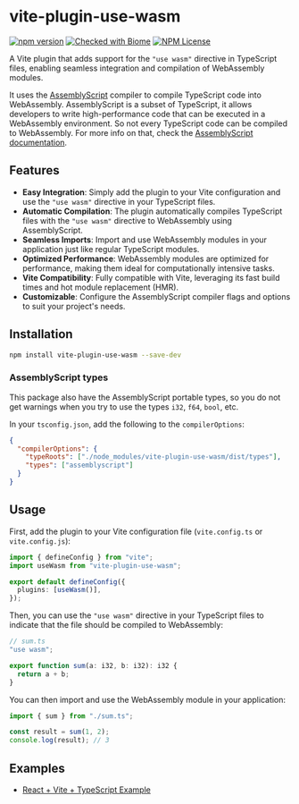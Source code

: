 # vite-plugin-use-wasm

[![npm version](https://img.shields.io/npm/v/vite-plugin-use-wasm?style=flat&logo=npm&labelColor=CB3837)](https://www.npmjs.com/package/vite-plugin-use-wasm)
[![Checked with Biome](https://img.shields.io/badge/Checked_with-Biome-60a5fa?style=flat&logo=biome)](https://biomejs.dev)
[![NPM License](https://img.shields.io/npm/l/vite-plugin-use-wasm?style=flat)](https://github.com/LuanRoger/vite-plugin-use-wasm/blob/main/LICENSE)

A Vite plugin that adds support for the `"use wasm"` directive in TypeScript files, enabling seamless integration and compilation of WebAssembly modules.

It uses the [AssemblyScript](https://www.assemblyscript.org/) compiler to compile TypeScript code into WebAssembly. AssemblyScript is a subset of TypeScript, it allows developers to write high-performance code that can be executed in a WebAssembly environment. So not every TypeScript code can be compiled to WebAssembly. For more info on that, check the [AssemblyScript documentation](https://www.assemblyscript.org/introduction.html).

## Features

- **Easy Integration**: Simply add the plugin to your Vite configuration and use the `"use wasm"` directive in your TypeScript files.
- **Automatic Compilation**: The plugin automatically compiles TypeScript files with the `"use wasm"` directive to WebAssembly using AssemblyScript.
- **Seamless Imports**: Import and use WebAssembly modules in your application just like regular TypeScript modules.
- **Optimized Performance**: WebAssembly modules are optimized for performance, making them ideal for computationally intensive tasks.
- **Vite Compatibility**: Fully compatible with Vite, leveraging its fast build times and hot module replacement (HMR).
- **Customizable**: Configure the AssemblyScript compiler flags and options to suit your project's needs.

## Installation

```bash
npm install vite-plugin-use-wasm --save-dev
```

### AssemblyScript types

This package also have the AssemblyScript portable types, so you do not get warnings when you try to use the types `i32`, `f64`, `bool`, etc.

In your `tsconfig.json`, add the following to the `compilerOptions`:

```json
{
  "compilerOptions": {
    "typeRoots": ["./node_modules/vite-plugin-use-wasm/dist/types"],
    "types": ["assemblyscript"]
  }
}
```

## Usage

First, add the plugin to your Vite configuration file (`vite.config.ts` or `vite.config.js`):

```ts
import { defineConfig } from "vite";
import useWasm from "vite-plugin-use-wasm";

export default defineConfig({
  plugins: [useWasm()],
});
```

Then, you can use the `"use wasm"` directive in your TypeScript files to indicate that the file should be compiled to WebAssembly:

```ts
// sum.ts
"use wasm";

export function sum(a: i32, b: i32): i32 {
  return a + b;
}
```

You can then import and use the WebAssembly module in your application:

```ts
import { sum } from "./sum.ts";

const result = sum(1, 2);
console.log(result); // 3
```

## Examples

- [React + Vite + TypeScript Example](https://github.com/LuanRoger/vite-plugin-use-wasm/tree/main/examples/react-vite-ts)
